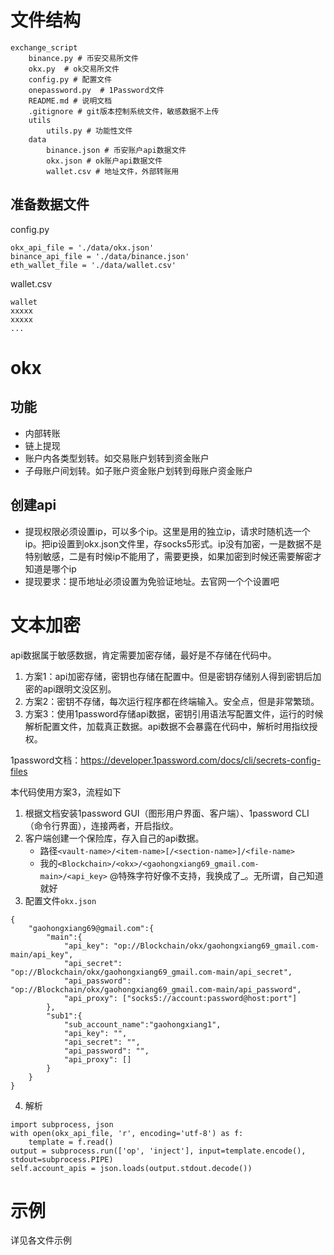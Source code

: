 # 文件结构
```
exchange_script
    binance.py # 币安交易所文件
    okx.py  # ok交易所文件
    config.py # 配置文件
    onepassword.py  # 1Password文件
    README.md # 说明文档
    .gitignore # git版本控制系统文件，敏感数据不上传
    utils
        utils.py # 功能性文件
    data
        binance.json # 币安账户api数据文件
        okx.json # ok账户api数据文件
        wallet.csv # 地址文件，外部转账用
```

## 准备数据文件
config.py

```
okx_api_file = './data/okx.json'
binance_api_file = './data/binance.json'
eth_wallet_file = './data/wallet.csv'
```

wallet.csv
```
wallet
xxxxx
xxxxx
...
```

# okx

## 功能

- 内部转账
- 链上提现
- 账户内各类型划转。如交易账户划转到资金账户
- 子母账户间划转。如子账户资金账户划转到母账户资金账户


## 创建api

- 提现权限必须设置ip，可以多个ip。这里是用的独立ip，请求时随机选一个ip。把ip设置到okx.json文件里，存socks5形式。ip没有加密，一是数据不是特别敏感，二是有时候ip不能用了，需要更换，如果加密到时候还需要解密才知道是哪个ip
- 提现要求：提币地址必须设置为免验证地址。去官网一个个设置吧


# 文本加密

api数据属于敏感数据，肯定需要加密存储，最好是不存储在代码中。

1. 方案1：api加密存储，密钥也存储在配置中。但是密钥存储别人得到密钥后加密的api跟明文没区别。
2. 方案2：密钥不存储，每次运行程序都在终端输入。安全点，但是非常繁琐。
3. 方案3：使用1password存储api数据，密钥引用语法写配置文件，运行的时候解析配置文件，加载真正数据。api数据不会暴露在代码中，解析时用指纹授权。

1password文档：https://developer.1password.com/docs/cli/secrets-config-files

本代码使用方案3，流程如下
1. 根据文档安装1password GUI（图形用户界面、客户端）、1password CLI（命令行界面），连接两者，开启指纹。
2. 客户端创建一个保险库，存入自己的api数据。
    - 路径`<vault-name>/<item-name>[/<section-name>]/<file-name>`
    - 我的`<Blockchain>/<okx>/<gaohongxiang69_gmail.com-main>/<api_key>` @特殊字符好像不支持，我换成了_。无所谓，自己知道就好
3. 配置文件`okx.json`
```
{
    "gaohongxiang69@gmail.com":{
        "main":{
            "api_key": "op://Blockchain/okx/gaohongxiang69_gmail.com-main/api_key",
            "api_secret": "op://Blockchain/okx/gaohongxiang69_gmail.com-main/api_secret",
            "api_password": "op://Blockchain/okx/gaohongxiang69_gmail.com-main/api_password",
            "api_proxy": ["socks5://account:password@host:port"]
        },
        "sub1":{
            "sub_account_name":"gaohongxiang1",
            "api_key": "",
            "api_secret": "",
            "api_password": "",
            "api_proxy": []
        }
    }
}
```
4. 解析
```
import subprocess, json
with open(okx_api_file, 'r', encoding='utf-8') as f:
    template = f.read()
output = subprocess.run(['op', 'inject'], input=template.encode(), stdout=subprocess.PIPE)
self.account_apis = json.loads(output.stdout.decode())
```

# 示例

详见各文件示例